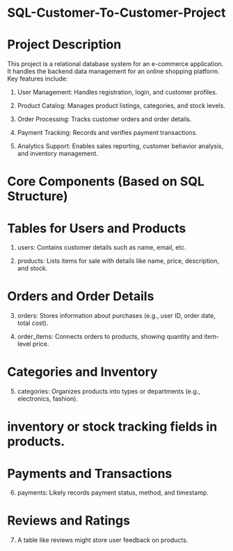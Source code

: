 # SQL-Customer-To-Customer-Project
# Project Description

This project is a relational database system for an e-commerce application. 
It handles the backend data management for an online shopping platform. Key features include:

1. User Management: Handles registration, login, and customer profiles.

2. Product Catalog: Manages product listings, categories, and stock levels.

3. Order Processing: Tracks customer orders and order details.

4. Payment Tracking: Records and verifies payment transactions.

5. Analytics Support: Enables sales reporting, customer behavior analysis, and inventory management.

# Core Components (Based on SQL Structure)
# Tables for Users and Products

1. users: Contains customer details such as name, email, etc.

2. products: Lists items for sale with details like name, price, description, and stock.

# Orders and Order Details

3. orders: Stores information about purchases (e.g., user ID, order date, total cost).

4. order_items: Connects orders to products, showing quantity and item-level price.

# Categories and Inventory

5. categories: Organizes products into types or departments (e.g., electronics, fashion).

# inventory or stock tracking fields in products.

# Payments and Transactions

6. payments: Likely records payment status, method, and timestamp.

# Reviews and Ratings

7. A table like reviews might store user feedback on products.

